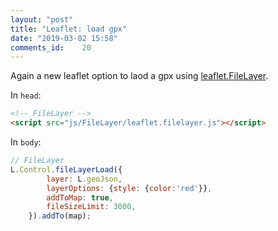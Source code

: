 ```yaml
---
layout: "post"
title: "Leaflet: load gpx"
date: "2019-03-02 15:58"
comments_id: 	20
---
```


Again a new leaflet option to laod a gpx using [leaflet.FileLayer](https://github.com/makinacorpus/Leaflet.FileLayer).

In `head`:
```html
<!-- FileLayer -->
<script src="js/FileLayer/leaflet.filelayer.js"></script>
```

In `body`:
```js
// FileLayer
L.Control.fileLayerLoad({
        layer: L.geoJson,
        layerOptions: {style: {color:'red'}},
        addToMap: true,
        fileSizeLimit: 3000,
    }).addTo(map);
```
